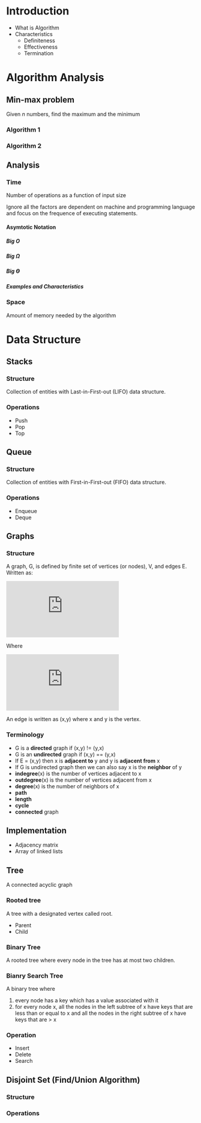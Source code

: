 # Introduction

- What is Algorithm
- Characteristics
  - Definiteness
  - Effectiveness
  - Termination

# Algorithm Analysis

## Min-max problem

Given *n* numbers, find the maximum and the minimum

### Algorithm 1

### Algorithm 2

## Analysis

### Time

Number of operations as a function of input size

Ignore all the factors are dependent on machine and programming language and focus on the frequence of executing statements.

#### Asymtotic Notation

##### Big O

##### Big Ω

##### Big ϴ

##### Examples and Characteristics

### Space

Amount of memory needed by the algorithm

# Data Structure

## Stacks

### Structure
Collection of entities with Last-in-First-out (LIFO) data structure.

### Operations
- Push
- Pop
- Top

## Queue

### Structure
Collection of entities with First-in-First-out (FIFO) data structure.

### Operations

- Enqueue
- Deque

## Graphs

### Structure

A graph, G, is defined by finite set of vertices (or nodes), V, and edges E. Written as:

![image](http://www.sciweavers.org/tex2img.php?eq=G%3D%28V%2CE%29&bc=White&fc=Black&im=jpg&fs=12&ff=modern&edit=0)

Where

![image](http://www.sciweavers.org/tex2img.php?eq=E%20%20%20%5Csubseteq%20%20V%20%20%5Ctimes%20V&bc=White&fc=Black&im=jpg&fs=12&ff=modern&edit=0)

An edge is written as (x,y) where x and y is the vertex.

### Terminology

- G is a **directed** graph if (x,y) != (y,x)
- G is an **undirected** graph if (x,y) == (y,x)
- If E = (x,y) then x is **adjacent to** y and y is **adjacent from** x 
- If G is undirected graph then we can also say x is the **neighbor** of y
- **indegree**(x) is the number of vertices adjacent to x
- **outdegree**(x) is the number of vertices adjacent from x
- **degree**(x) is the number of neighbors of x
- **path**
- **length**
- **cycle**
- **connected** graph

## Implementation

* Adjacency matrix
* Array of linked lists


## Tree
A connected acyclic graph

### Rooted tree
A tree with a designated vertex called root.

- Parent
- Child

### Binary Tree
A rooted tree where every node in the tree has at most two children.

### Bianry Search Tree
A binary tree where 

1. every node has a key which has a value associated with it
2. for every node x, all the nodes in the left subtree of x have keys that are less than or equal to x and all the nodes in the right subtree of x have keys that are > x

### Operation

- Insert
- Delete
- Search


## Disjoint Set (Find/Union Algorithm)

### Structure

### Operations
